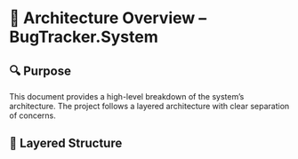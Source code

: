 # 🧱 Architecture Overview – BugTracker.System

## 🔍 Purpose
This document provides a high-level breakdown of the system’s architecture. The project follows a layered architecture with clear separation of concerns.

## 📐 Layered Structure
